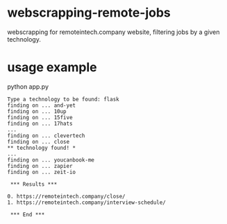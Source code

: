 # webscrapping-remote-jobs
webscrapping for remoteintech.company website, filtering jobs by a given technology.

# usage example

python app.py
```
Type a technology to be found: flask
finding on ... and-yet
finding on ... 10up
finding on ... 15five
finding on ... 17hats
...
finding on ... clevertech
finding on ... close
** technology found! *
...
finding on ... youcanbook-me
finding on ... zapier
finding on ... zeit-io

 *** Results *** 

0. https://remoteintech.company/close/
1. https://remoteintech.company/interview-schedule/

 *** End ***
```